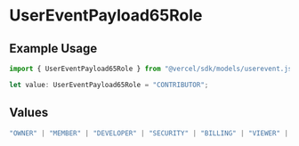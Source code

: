 # UserEventPayload65Role

## Example Usage

```typescript
import { UserEventPayload65Role } from "@vercel/sdk/models/userevent.js";

let value: UserEventPayload65Role = "CONTRIBUTOR";
```

## Values

```typescript
"OWNER" | "MEMBER" | "DEVELOPER" | "SECURITY" | "BILLING" | "VIEWER" | "VIEWER_FOR_PLUS" | "CONTRIBUTOR"
```